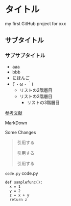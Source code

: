 # タイトル

my first GitHub project for xxx

## サブタイトル

### サブサブタイトル

* aaa
* bbb
* にほんご
* (´・ω・｀)
  * リストの2階層目
  * リストの2階層目
    * リストの3階層目


[参考文献](http://qiita.com/yukiyan/items/2ea3dc5813fdba5d9cd2)


MarkDown

Some Changes

> 引用する
>
> 引用する
>
> 引用する

`code.py` code.py

```
def samplefunc():
  x = 1
  y = 2
  z = x + y
  return z
```
